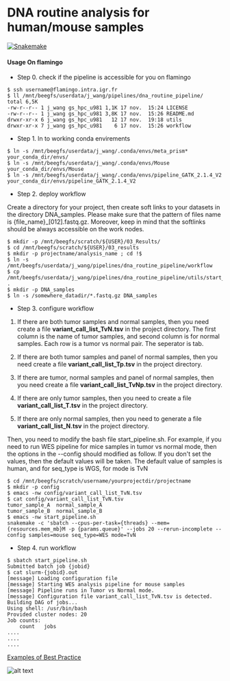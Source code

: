 # DNA routine analysis for human/mouse samples

[![Snakemake](https://img.shields.io/badge/snakemake-=5.23.0-brightgreen.svg)](https://snakemake.github.io)

#### Usage On flamingo

- Step 0. check if the pipeline is accessible for you on flamingo

```
$ ssh username@flamingo.intra.igr.fr
$ ll /mnt/beegfs/userdata/j_wang/pipelines/dna_routine_pipeline/
total 6,5K
-rw-r--r-- 1 j_wang gs_hpc_u981 1,1K 17 nov.  15:24 LICENSE
-rw-r--r-- 1 j_wang gs_hpc_u981 3,8K 17 nov.  15:26 README.md
drwxr-xr-x 6 j_wang gs_hpc_u981   12 17 nov.  19:18 utils
drwxr-xr-x 7 j_wang gs_hpc_u981    6 17 nov.  15:26 workflow

```

- Step 1. ln to working conda envirements 

```
$ ln -s /mnt/beegfs/userdata/j_wang/.conda/envs/meta_prism* your_conda_dir/envs/
$ ln -s /mnt/beegfs/userdata/j_wang/.conda/envs/Mouse your_conda_dir/envs/Mouse
$ ln -s /mnt/beegfs/userdata/j_wang/.conda/envs/pipeline_GATK_2.1.4_V2 your_conda_dir/envs/pipeline_GATK_2.1.4_V2
```

- Step 2. deploy workflow

Create a directory for your project, then create soft links to your datasets in the directory DNA_samples. Please make sure 
that the pattern of files name is {file_name}_[012].fastq.gz. Moreover, keep in mind that the softlinks should be always accessible on the work nodes.

```
$ mkdir -p /mnt/beegfs/scratch/${USER}/03_Results/
$ cd /mnt/beegfs/scratch/${USER}/03_results
$ mkdir -p projectname/analysis_name ; cd !$
$ ln -s /mnt/beegfs/userdata/j_wang/pipelines/dna_routine_pipeline/workflow 
$ cp /mnt/beegfs/userdata/j_wang/pipelines/dna_routine_pipeline/utils/start_pipeline.sh .
$ mkdir -p DNA_samples
$ ln -s /somewhere_datadir/*.fastq.gz DNA_samples 
```
- Step 3. configure workflow

1. If there are both tumor samples and normal samples, then you need create a file **variant_call_list_TvN.tsv** in the project directory. The first column is the name of tumor samples, and second column is for normal samples. Each row is a tumor vs normal pair. The seperator is tab. 

2. If there are both tumor samples and panel of normal samples, then you need create a file **variant_call_list_Tp.tsv** in the project directory.

3. If there are tumor, normal samples and panel of normal samples, then you need create a file **variant_call_list_TvNp.tsv** in the project directory.

4. If there are only tumor samples, then you need to create a file **variant_call_list_T.tsv** in the project directory.
   
5. If there are only normal samples, then you need to generate a file **variant_call_list_N.tsv** in the project directory.

Then, you need to modify the bash file start_pipeline.sh. For example, if you need to run WES pipeline for mice samples in tumor vs normal mode, then the options in the --config should modified as follow. If you don't set the values, then the default values will be taken. The default value of samples is human, and for seq_type is WGS, for mode is TvN 

```
$ cd /mnt/beegfs/scratch/username/yourprojectdir/projectname
$ mkdir -p config 
$ emacs -nw config/variant_call_list_TvN.tsv
$ cat config/variant_call_list_TvN.tsv
tumor_sample_A  normal_sample_A
tumor_sample_B  normal_sample_B
$ emacs -nw start_pipeline.sh
snakemake -c 'sbatch --cpus-per-task={threads} --mem={resources.mem_mb}M -p {params.queue}' --jobs 20 --rerun-incomplete --config samples=mouse seq_type=WES mode=TvN
```
- Step 4. run workflow
```
$ sbatch start_pipeline.sh
Submitted batch job {jobid}
$ cat slurm-{jobid}.out
[message] Loading configuration file
[message] Starting WES analysis pipeline for mouse samples
[message] Pipeline runs in Tumor vs Normal mode.
[message] Configuration file variant_call_list_TvN.tsv is detected.
Building DAG of jobs...
Using shell: /usr/bin/bash
Provided cluster nodes: 20
Job counts:
	count	jobs
....
....
....
```

[Examples of Best Practice](https://snakemake.github.io/snakemake-workflow-catalog/)

![alt text](https://github.com/jinxin-wang/Genome_Sequencing_Analysis/utils/images/pipeline.png)
